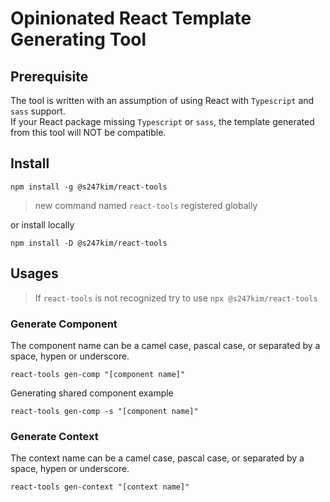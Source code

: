 # Opinionated React Template Generating Tool

## Prerequisite
The tool is written with an assumption of using React with `Typescript` and `sass` support.  
If your React package missing `Typescript` or `sass`, the template generated from this tool will NOT be compatible.

## Install
```shell
npm install -g @s247kim/react-tools
```
> new command named `react-tools` registered globally

or install locally
```shell
npm install -D @s247kim/react-tools
```

## Usages
> If `react-tools` is not recognized try to use `npx @s247kim/react-tools`
### Generate Component
The component name can be a camel case, pascal case, or separated by a space, hypen or underscore.
```shell
react-tools gen-comp "[component name]"
```
Generating shared component example
```shell
react-tools gen-comp -s "[component name]"
```

### Generate Context
The context name can be a camel case, pascal case, or separated by a space, hypen or underscore.
```shell
react-tools gen-context "[context name]"
```
